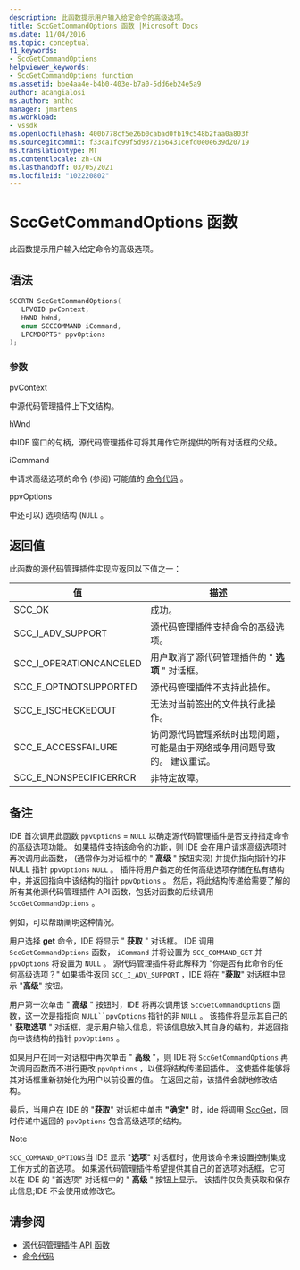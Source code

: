 ```yaml
---
description: 此函数提示用户输入给定命令的高级选项。
title: SccGetCommandOptions 函数 |Microsoft Docs
ms.date: 11/04/2016
ms.topic: conceptual
f1_keywords:
- SccGetCommandOptions
helpviewer_keywords:
- SccGetCommandOptions function
ms.assetid: bbe4aa4e-b4b0-403e-b7a0-5dd6eb24e5a9
author: acangialosi
ms.author: anthc
manager: jmartens
ms.workload:
- vssdk
ms.openlocfilehash: 400b778cf5e26b0cabad0fb19c548b2faa0a803f
ms.sourcegitcommit: f33ca1fc99f5d9372166431cefd0e0e639d20719
ms.translationtype: MT
ms.contentlocale: zh-CN
ms.lasthandoff: 03/05/2021
ms.locfileid: "102220802"
---
```

# <a name="sccgetcommandoptions-function"></a>SccGetCommandOptions 函数
此函数提示用户输入给定命令的高级选项。

## <a name="syntax"></a>语法

```cpp
SCCRTN SccGetCommandOptions(
   LPVOID pvContext,
   HWND hWnd,
   enum SCCCOMMAND iCommand,
   LPCMDOPTS* ppvOptions
);
```

### <a name="parameters"></a>参数
 pvContext

中源代码管理插件上下文结构。

 hWnd

中IDE 窗口的句柄，源代码管理插件可将其用作它所提供的所有对话框的父级。

 iCommand

中请求高级选项的命令 (参阅) 可能值的 [命令代码](../extensibility/command-code-enumerator.md) 。

 ppvOptions

中还可以) 选项结构 (`NULL` 。

## <a name="return-value"></a>返回值
 此函数的源代码管理插件实现应返回以下值之一：

|值|描述|
|-----------|-----------------|
|SCC_OK|成功。|
|SCC_I_ADV_SUPPORT|源代码管理插件支持命令的高级选项。|
|SCC_I_OPERATIONCANCELED|用户取消了源代码管理插件的 " **选项** " 对话框。|
|SCC_E_OPTNOTSUPPORTED|源代码管理插件不支持此操作。|
|SCC_E_ISCHECKEDOUT|无法对当前签出的文件执行此操作。|
|SCC_E_ACCESSFAILURE|访问源代码管理系统时出现问题，可能是由于网络或争用问题导致的。 建议重试。|
|SCC_E_NONSPECIFICERROR|非特定故障。|

## <a name="remarks"></a>备注
 IDE 首次调用此函数 `ppvOptions` = `NULL` 以确定源代码管理插件是否支持指定命令的高级选项功能。 如果插件支持该命令的功能，则 IDE 会在用户请求高级选项时再次调用此函数， (通常作为对话框中的 " **高级** " 按钮实现) 并提供指向指针的非 NULL 指针 `ppvOptions` `NULL` 。 插件将用户指定的任何高级选项存储在私有结构中，并返回指向中该结构的指针 `ppvOptions` 。 然后，将此结构传递给需要了解的所有其他源代码管理插件 API 函数，包括对函数的后续调用 `SccGetCommandOptions` 。

 例如，可以帮助阐明这种情况。

 用户选择 **get** 命令，IDE 将显示 " **获取** " 对话框。 IDE 调用 `SccGetCommandOptions` 函数， `iCommand` 并将设置为 `SCC_COMMAND_GET` 并 `ppvOptions` 将设置为 `NULL` 。 源代码管理插件将此解释为 "你是否有此命令的任何高级选项？" 如果插件返回 `SCC_I_ADV_SUPPORT` ，IDE 将在 "**获取**" 对话框中显示 "**高级**" 按钮。

 用户第一次单击 " **高级** " 按钮时，IDE 将再次调用该 `SccGetCommandOptions` 函数，这一次是指指向 `NULL``ppvOptions` 指针的非 `NULL` 。 该插件将显示其自己的 " **获取选项** " 对话框，提示用户输入信息，将该信息放入其自身的结构，并返回指向中该结构的指针 `ppvOptions` 。

 如果用户在同一对话框中再次单击 " **高级** "，则 IDE 将 `SccGetCommandOptions` 再次调用函数而不进行更改 `ppvOptions` ，以便将结构传递回插件。 这使插件能够将其对话框重新初始化为用户以前设置的值。 在返回之前，该插件会就地修改结构。

 最后，当用户在 IDE 的 "**获取**" 对话框中单击 **"确定"** 时，ide 将调用 [SccGet](../extensibility/sccget-function.md)，同时传递中返回的 `ppvOptions` 包含高级选项的结构。

> [!NOTE]
> `SCC_COMMAND_OPTIONS`当 IDE 显示 "**选项**" 对话框时，使用该命令来设置控制集成工作方式的首选项。 如果源代码管理插件希望提供其自己的首选项对话框，它可以在 IDE 的 "首选项" 对话框中的 " **高级** " 按钮上显示。 该插件仅负责获取和保存此信息;IDE 不会使用或修改它。

## <a name="see-also"></a>请参阅
- [源代码管理插件 API 函数](../extensibility/source-control-plug-in-api-functions.md)
- [命令代码](../extensibility/command-code-enumerator.md)
